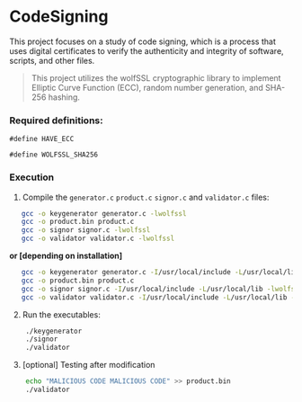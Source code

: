 # CodeSigning
This project focuses on a study of code signing, which is a process that uses digital certificates to verify the authenticity and integrity of software, scripts, and other files.

> This project utilizes the wolfSSL cryptographic library to implement Elliptic Curve Function (ECC), random number generation, and SHA-256 hashing.

### Required definitions:
`#define HAVE_ECC`

`#define WOLFSSL_SHA256`

### Execution
1. Compile the `generator.c` `product.c` `signor.c` and `validator.c` files:
```sh
   gcc -o keygenerator generator.c -lwolfssl
   gcc -o product.bin product.c
   gcc -o signor signor.c -lwolfssl
   gcc -o validator validator.c -lwolfssl
```
**or \[depending on installation\]**

```sh
   gcc -o keygenerator generator.c -I/usr/local/include -L/usr/local/lib -lwolfssl -lm
   gcc -o product.bin product.c
   gcc -o signor signor.c -I/usr/local/include -L/usr/local/lib -lwolfssl -lm
   gcc -o validator validator.c -I/usr/local/include -L/usr/local/lib -lwolfssl -lm
```
    
2. Run the executables:
```sh
    ./keygenerator
    ./signor
    ./validator
```

3. \[optional\] Testing after modification
```sh
    echo "MALICIOUS CODE MALICIOUS CODE" >> product.bin
    ./validator
```


